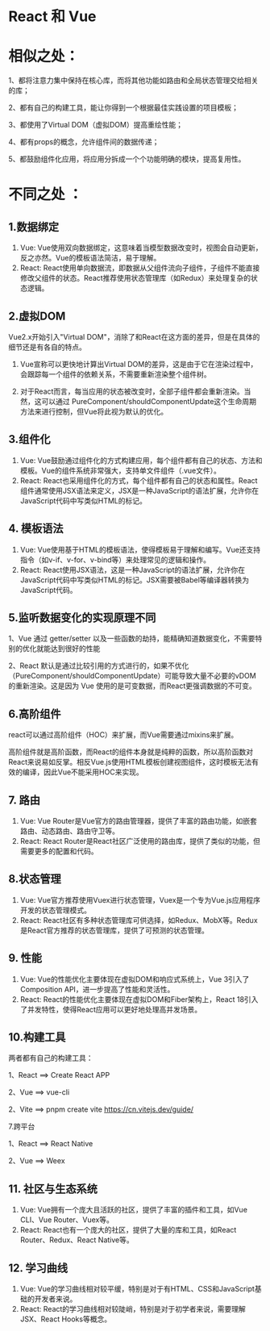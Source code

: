 # React 和 Vue

# 相似之处：

1、都将注意力集中保持在核心库，而将其他功能如路由和全局状态管理交给相关的库；

2、都有自己的构建工具，能让你得到一个根据最佳实践设置的项目模板；

3、都使用了Virtual DOM（虚拟DOM）提高重绘性能；

4、都有props的概念，允许组件间的数据传递；

5、都鼓励组件化应用，将应用分拆成一个个功能明确的模块，提高复用性。

# 不同之处 ：

## 1.数据绑定

1. Vue: Vue使用双向数据绑定，这意味着当模型数据改变时，视图会自动更新，反之亦然。Vue的模板语法简洁，易于理解。
2. React: React使用单向数据流，即数据从父组件流向子组件，子组件不能直接修改父组件的状态。React推荐使用状态管理库（如Redux）来处理复杂的状态逻辑。

## 2.虚拟DOM

Vue2.x开始引入"Virtual DOM"，消除了和React在这方面的差异，但是在具体的细节还是有各自的特点。

1) Vue宣称可以更快地计算出Virtual DOM的差异，这是由于它在渲染过程中，会跟踪每一个组件的依赖关系，不需要重新渲染整个组件树。

2) 对于React而言，每当应用的状态被改变时，全部子组件都会重新渲染。当然，这可以通过 PureComponent/shouldComponentUpdate这个生命周期方法来进行控制，但Vue将此视为默认的优化。

## 3.组件化

1. Vue: Vue鼓励通过组件化的方式构建应用，每个组件都有自己的状态、方法和模板。Vue的组件系统非常强大，支持单文件组件（.vue文件）。
2. React: React也采用组件化的方式，每个组件都有自己的状态和属性。React组件通常使用JSX语法来定义，JSX是一种JavaScript的语法扩展，允许你在JavaScript代码中写类似HTML的标记。

## 4. 模板语法

1. Vue: Vue使用基于HTML的模板语法，使得模板易于理解和编写。Vue还支持指令（如v-if、v-for、v-bind等）来处理常见的逻辑和操作。
2. React: React使用JSX语法，这是一种JavaScript的语法扩展，允许你在JavaScript代码中写类似HTML的标记。JSX需要被Babel等编译器转换为JavaScript代码。

## 5.监听数据变化的实现原理不同

1、Vue 通过 getter/setter 以及一些函数的劫持，能精确知道数据变化，不需要特别的优化就能达到很好的性能

2、React 默认是通过比较引用的方式进行的，如果不优化（PureComponent/shouldComponentUpdate）可能导致大量不必要的vDOM的重新渲染。这是因为 Vue 使用的是可变数据，而React更强调数据的不可变。

## 6.高阶组件

react可以通过高阶组件（HOC）来扩展，而Vue需要通过mixins来扩展。

高阶组件就是高阶函数，而React的组件本身就是纯粹的函数，所以高阶函数对React来说易如反掌。相反Vue.js使用HTML模板创建视图组件，这时模板无法有效的编译，因此Vue不能采用HOC来实现。

## 7. 路由

1. Vue: Vue Router是Vue官方的路由管理器，提供了丰富的路由功能，如嵌套路由、动态路由、路由守卫等。
2. React: React Router是React社区广泛使用的路由库，提供了类似的功能，但需要更多的配置和代码。
   
## 8.状态管理

1. Vue: Vue官方推荐使用Vuex进行状态管理，Vuex是一个专为Vue.js应用程序开发的状态管理模式。
2. React: React社区有多种状态管理库可供选择，如Redux、MobX等。Redux是React官方推荐的状态管理库，提供了可预测的状态管理。

## 9. 性能

1. Vue: Vue的性能优化主要体现在虚拟DOM和响应式系统上，Vue 3引入了Composition API，进一步提高了性能和灵活性。
2. React: React的性能优化主要体现在虚拟DOM和Fiber架构上，React 18引入了并发特性，使得React应用可以更好地处理高并发场景。

## 10.构建工具

两者都有自己的构建工具：

1、React ==> Create React APP

2、Vue ==> vue-cli  

2、Vite ==> pnpm create vite   https://cn.vitejs.dev/guide/

7.跨平台

1、React ==> React Native

2、Vue ==> Weex

## 11. 社区与生态系统

1. Vue: Vue拥有一个庞大且活跃的社区，提供了丰富的插件和工具，如Vue CLI、Vue Router、Vuex等。
2. React: React也有一个庞大的社区，提供了大量的库和工具，如React Router、Redux、React Native等。

## 12. 学习曲线

1. Vue: Vue的学习曲线相对较平缓，特别是对于有HTML、CSS和JavaScript基础的开发者来说。
2. React: React的学习曲线相对较陡峭，特别是对于初学者来说，需要理解JSX、React Hooks等概念。